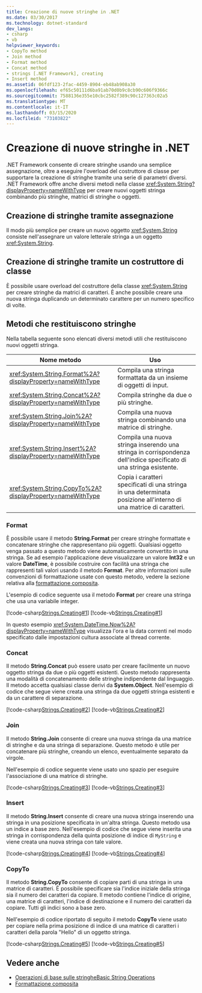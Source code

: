 ```yaml
---
title: Creazione di nuove stringhe in .NET
ms.date: 03/30/2017
ms.technology: dotnet-standard
dev_langs:
- csharp
- vb
helpviewer_keywords:
- CopyTo method
- Join method
- Format method
- Concat method
- strings [.NET Framework], creating
- Insert method
ms.assetid: 06fdf123-2fac-4459-8904-eb48ab908a30
ms.openlocfilehash: ef65c50111d6ba91ab70d0b9c8cb90c606f9366c
ms.sourcegitcommit: 7588136e355e10cbc2582f389c90c127363c02a5
ms.translationtype: MT
ms.contentlocale: it-IT
ms.lasthandoff: 03/15/2020
ms.locfileid: "73103822"
---
```

# <a name="creating-new-strings-in-net"></a>Creazione di nuove stringhe in .NET
.NET Framework consente di creare stringhe usando una semplice assegnazione, oltre a eseguire l'overload del costruttore di classe per supportare la creazione di stringhe tramite una serie di parametri diversi. .NET Framework offre anche diversi metodi nella classe <xref:System.String?displayProperty=nameWithType> per creare nuovi oggetti stringa combinando più stringhe, matrici di stringhe o oggetti.  
  
## <a name="creating-strings-using-assignment"></a>Creazione di stringhe tramite assegnazione  
 Il modo più semplice per creare un nuovo oggetto <xref:System.String> consiste nell'assegnare un valore letterale stringa a un oggetto <xref:System.String>.  
  
## <a name="creating-strings-using-a-class-constructor"></a>Creazione di stringhe tramite un costruttore di classe  
 È possibile usare overload del costruttore della classe <xref:System.String> per creare stringhe da matrici di caratteri. È anche possibile creare una nuova stringa duplicando un determinato carattere per un numero specifico di volte.  
  
## <a name="methods-that-return-strings"></a>Metodi che restituiscono stringhe  
 Nella tabella seguente sono elencati diversi metodi utili che restituiscono nuovi oggetti stringa.  
  
|Nome metodo|Uso|  
|-----------------|---------|  
|<xref:System.String.Format%2A?displayProperty=nameWithType>|Compila una stringa formattata da un insieme di oggetti di input.|  
|<xref:System.String.Concat%2A?displayProperty=nameWithType>|Compila stringhe da due o più stringhe.|  
|<xref:System.String.Join%2A?displayProperty=nameWithType>|Compila una nuova stringa combinando una matrice di stringhe.|  
|<xref:System.String.Insert%2A?displayProperty=nameWithType>|Compila una nuova stringa inserendo una stringa in corrispondenza dell'indice specificato di una stringa esistente.|  
|<xref:System.String.CopyTo%2A?displayProperty=nameWithType>|Copia i caratteri specificati di una stringa in una determinata posizione all'interno di una matrice di caratteri.|  
  
### <a name="format"></a>Format  
 È possibile usare il metodo **String.Format** per creare stringhe formattate e concatenare stringhe che rappresentano più oggetti. Qualsiasi oggetto venga passato a questo metodo viene automaticamente convertito in una stringa. Se ad esempio l'applicazione deve visualizzare un valore **Int32** e un valore **DateTime**, è possibile costruire con facilità una stringa che rappresenti tali valori usando il metodo **Format**. Per altre informazioni sulle convenzioni di formattazione usate con questo metodo, vedere la sezione relativa alla [formattazione composita](../../../docs/standard/base-types/composite-formatting.md).  
  
 L'esempio di codice seguente usa il metodo **Format** per creare una stringa che usa una variabile integer.  
  
 [!code-csharp[Strings.Creating#1](../../../samples/snippets/csharp/VS_Snippets_CLR/Strings.Creating/cs/Example.cs#1)]
 [!code-vb[Strings.Creating#1](../../../samples/snippets/visualbasic/VS_Snippets_CLR/Strings.Creating/vb/Example.vb#1)]  
  
 In questo esempio <xref:System.DateTime.Now%2A?displayProperty=nameWithType> visualizza l'ora e la data correnti nel modo specificato dalle impostazioni cultura associate al thread corrente.  
  
### <a name="concat"></a>Concat  
 Il metodo **String.Concat** può essere usato per creare facilmente un nuovo oggetto stringa da due o più oggetti esistenti. Questo metodo rappresenta una modalità di concatenamento delle stringhe indipendente dal linguaggio. Il metodo accetta qualsiasi classe derivi da **System.Object**. Nell'esempio di codice che segue viene creata una stringa da due oggetti stringa esistenti e da un carattere di separazione.  
  
 [!code-csharp[Strings.Creating#2](../../../samples/snippets/csharp/VS_Snippets_CLR/Strings.Creating/cs/Example.cs#2)]
 [!code-vb[Strings.Creating#2](../../../samples/snippets/visualbasic/VS_Snippets_CLR/Strings.Creating/vb/Example.vb#2)]  
  
### <a name="join"></a>Join  
 Il metodo **String.Join** consente di creare una nuova stringa da una matrice di stringhe e da una stringa di separazione. Questo metodo è utile per concatenare più stringhe, creando un elenco, eventualmente separato da virgole.  
  
 Nell'esempio di codice seguente viene usato uno spazio per eseguire l'associazione di una matrice di stringhe.  
  
 [!code-csharp[Strings.Creating#3](../../../samples/snippets/csharp/VS_Snippets_CLR/Strings.Creating/cs/Example.cs#3)]
 [!code-vb[Strings.Creating#3](../../../samples/snippets/visualbasic/VS_Snippets_CLR/Strings.Creating/vb/Example.vb#3)]  
  
### <a name="insert"></a>Insert  
 Il metodo **String.Insert** consente di creare una nuova stringa inserendo una stringa in una posizione specificata in un'altra stringa. Questo metodo usa un indice a base zero. Nell'esempio di codice che segue viene inserita una stringa in corrispondenza della quinta posizione di indice di `MyString` e viene creata una nuova stringa con tale valore.  
  
 [!code-csharp[Strings.Creating#4](../../../samples/snippets/csharp/VS_Snippets_CLR/Strings.Creating/cs/Example.cs#4)]
 [!code-vb[Strings.Creating#4](../../../samples/snippets/visualbasic/VS_Snippets_CLR/Strings.Creating/vb/Example.vb#4)]  
  
### <a name="copyto"></a>CopyTo  
 Il metodo **String.CopyTo** consente di copiare parti di una stringa in una matrice di caratteri. È possibile specificare sia l'indice iniziale della stringa sia il numero dei caratteri da copiare. Il metodo contiene l'indice di origine, una matrice di caratteri, l'indice di destinazione e il numero dei caratteri da copiare. Tutti gli indici sono a base zero.  
  
 Nell'esempio di codice riportato di seguito il metodo **CopyTo** viene usato per copiare nella prima posizione di indice di una matrice di caratteri i caratteri della parola "Hello" di un oggetto stringa.  
  
 [!code-csharp[Strings.Creating#5](../../../samples/snippets/csharp/VS_Snippets_CLR/Strings.Creating/cs/Example.cs#5)]
 [!code-vb[Strings.Creating#5](../../../samples/snippets/visualbasic/VS_Snippets_CLR/Strings.Creating/vb/Example.vb#5)]  
  
## <a name="see-also"></a>Vedere anche

- [Operazioni di base sulle stringheBasic String Operations](../../../docs/standard/base-types/basic-string-operations.md)
- [Formattazione composita](../../../docs/standard/base-types/composite-formatting.md)
